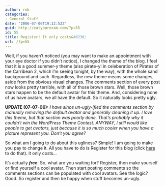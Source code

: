 ```yaml
---
author: rob
categories:
- General Stuff
date: "2006-07-06T19:12:52Z"
guid: http://eatyourexam.com/?p=55
id: 55
title: Register! It only costs&#8230;
url: /?p=55
---
```

Well, if you haven&#8217;t noticed (you may want to make an appointment with your eye doctor if you didn&#8217;t notice), I changed the theme of the blog. I feel that it is a good summer-y theme (also pirate-y! in celeberation of Pirates of the Carribean 2, which I&#8217;m seeing tonight, by the way), with the whole sand background and such. Regardless, the new theme means some changes, aside from the obvious visual changes. The comments section of every post now looks pretty terrible, with all of those brown stars. Well, those brown stars happen to be the default avatar for this theme. And, considering none of us have avatars, we all have the default. So it naturally looks pretty ugly.

**UPDATE (07-07-06):** _I have since un-ugly-ified the comments section by manually removing the default avatar and generally cleaning it up. I love this theme, but that section was poorly done. That&#8217;s probably why it couldn&#8217;t win the WordPress Theme Contest. ANYWAY, I still would like people to get avatars, just because it is so much cooler when you have a picture represent you. Don&#8217;t you agree?_ 

So what am I going to do about this ugliness? Simple! I am going to make you pay to change it. All you have to do is Register for this blog (click <a target="_blank" title="Register!" href="http://eatyourexam.com/wp-register.php">here</a> to do that). It only costs&#8230;

It&#8217;s actually _**free**_. So, what are you waiting for? Register, then make yourself or find yourself a cool avatar. Then start posting comments so the comments sections can be populated with cool avatars. See the logic? Good. So register and then be happy when stuff becomes un-ugly.